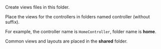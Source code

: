 Create views files in this folder.

Place the views for the controllers in folders named controller (without suffix).

For example, the controller name is `HomeController`, folder name is **home**.

Common views and layouts are placed in the **shared** folder.